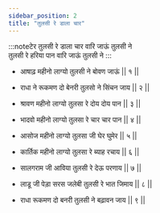 ```yaml
---
sidebar_position: 2
title: "तुलसी रे डाला चार"
---
```


:::noteटेर
तुलसी रे डाला चार वारि जाऊं तुलसी ने <br/>
तुलसी रे हरिया पान वारि जाऊं तुलसी ने
:::

- आषाढ़ महीनो लाग्यो तुलसी ने बोवण जाऊं || १ ||

- राधा ने रूकमण दो बेनरी तुलसो ने सिंचन जाय || २ ||

- श्रावण महीनो लाग्यो तुलसा रे दोय दोय पान || ३ ||

- भादवो महीनो लाग्यो तुलसा रे चार चार पान || ४ ||

- आसोज महीनो लाग्यो तुलसा जी घेर घुमेर || ५ ||

- कार्तिक महीनो लाग्यो तुलसा रे ब्याह रचाय || ६ ||

- सालगराम जी आविया तुलसी रे देऊ परणाय || ७ ||

- लाडू जी पेड़ा सरस जलेबी तुलसी रे भात जिमाय || ८ ||

- राधा रूकमण दो बनरी तुलसी ने बढ़ावन जाय || ९ ||
